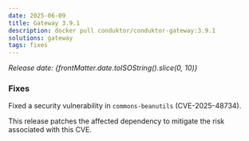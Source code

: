 ```yaml
---
date: 2025-06-09
title: Gateway 3.9.1
description: docker pull conduktor/conduktor-gateway:3.9.1
solutions: gateway
tags: fixes
---
```


*Release date: {frontMatter.date.toISOString().slice(0, 10)}*

### Fixes

Fixed a security vulnerability in `commons-beanutils` (CVE-2025-48734).

This release patches the affected dependency to mitigate the risk associated with this CVE.  
